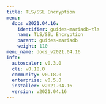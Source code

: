 ```yaml
---
title: TLS/SSL Encryption
menu:
  docs_v2021.04.16:
    identifier: guides-mariadb-tls
    name: TLS/SSL Encryption
    parent: guides-mariadb
    weight: 110
menu_name: docs_v2021.04.16
info:
  autoscaler: v0.3.0
  cli: v0.18.0
  community: v0.18.0
  enterprise: v0.5.0
  installer: v2021.04.16
  version: v2021.04.16
---
```


